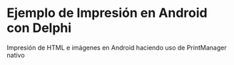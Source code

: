 # Ejemplo de Impresión en Android con Delphi
 Impresión de HTML e imágenes en Android haciendo uso de PrintManager nativo

